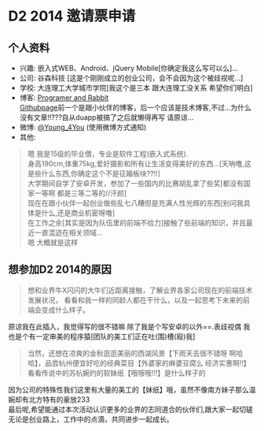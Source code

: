 # D2 2014 邀请票申请

## 个人资料

- 兴趣: 嵌入式WEB、Android、jQuery Mobile[你确定我这么写可以么]...
- 公司: 谷森科技 [这是个刚刚成立的创业公司，会不会因为这个被歧视呢...]
- 学校: 大连理工大学城市学院[我这个是三本 跟大连理工没关系 希望你们明白]
- 博客:
		[Programer and Rabbit](http://probit.vipsinaapp.com/)    
		[Githubpage](http://marnon7.github.io/)前一个是跟小伙伴的博客，后一个应该是技术博客,不过...为什么没有文章!!???自从duapp被搞了之后就懒得再写 请原谅...
- 微博: [@Young_4You](http://weibo.com/foreveryoung4you/) (使用微博方式通知)
- 其他: 
>	嗯 我是15级的毕业僧，专业是软件工程(嵌入式系统).  
>	身高190cm,体重75kg,爱好摄影和所有让生活变得美好的东西...[天呐噜,这是些什么东西,你确定这个不是征婚板块??!!]  
>	大学期间自学了安卓开发，参加了一些国内的比赛胡乱拿了些奖[都没有国家一等啊 都是三等二等的//汗颜]  
>	现在在跟小伙伴一起创业做些乱七八糟但是充满人性光辉的东西[别问我具体是什么,还是商业机密呀噜]   
>	在工作之余[其实是因为队伍里的前端不给力]接触了些前端的知识，并且最近一直混迹在相关领域...   
嗯 大概就是这样

## 想参加D2 2014的原因

>想和业界牛X闪闪的大牛们近距离接触，了解业界各家公司现在的前端技术发展状况，
看看和我一样的同龄人都在干什么，以及一起思考下未来的前端会变成什么样子。  

原谅我在此插入，我觉得写的很不错嘛 除了我是个写安卓的以外==.表歧视偶 我也是个有一定审美的程序猿[团队的美工们正在吐(围)槽(殴)我]    


>当然，还想在凉爽的金秋逛逛美丽的西湖风景【下雨天去很不错呀 啊哈哈】，品尝杭州便宜好吃的经典菜目【外婆家的麻婆豆腐么 经济实惠啊!!】看看传说中的苏杭婉约的软妹纸【哦哦哦!!!】是什么样子的    

因为公司的特殊性我们这里有大量的美工的【妹纸】哦，虽然不像南方妹子那么温婉却有北方特有的豪放233   
最后呢,希望能通过本次活动认识更多的业界的志同道合的伙伴们,跟大家一起切磋无论是创业路上，工作中的点滴，共同进步一起成长。